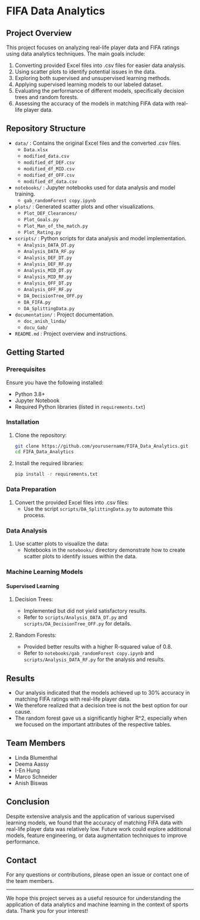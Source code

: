 # FIFA Data Analytics

## Project Overview

This project focuses on analyzing real-life player data and FIFA ratings using data analytics techniques. The main goals include:

1. Converting provided Excel files into .csv files for easier data analysis.
2. Using scatter plots to identify potential issues in the data.
3. Exploring both supervised and unsupervised learning methods.
4. Applying supervised learning models to our labeled dataset.
5. Evaluating the performance of different models, specifically decision trees and random forests.
6. Assessing the accuracy of the models in matching FIFA data with real-life player data.

## Repository Structure

- `data/` : Contains the original Excel files and the converted .csv files.
  - `Data.xlsx`
  - `modified_data.csv`
  - `modified_df_DEF.csv`
  - `modified_df_MID.csv`
  - `modified_df_OFF.csv`
  - `modified_df_data.csv`
- `notebooks/` : Jupyter notebooks used for data analysis and model training.
  - `gab_randomForest copy.ipynb`
- `plots/` : Generated scatter plots and other visualizations.
  - `Plot_DEF_Clearances/`
  - `Plot_Goals.py`
  - `Plot_Man_of_the_match.py`
  - `Plot_Rating.py`
- `scripts/` : Python scripts for data analysis and model implementation.
  - `Analysis_DATA_DT.py`
  - `Analysis_DATA_RF.py`
  - `Analysis_DEF_DT.py`
  - `Analysis_DEF_RF.py`
  - `Analysis_MID_DT.py`
  - `Analysis_MID_RF.py`
  - `Analysis_OFF_DT.py`
  - `Analysis_OFF_RF.py`
  - `DA_DecisionTree_OFF.py`
  - `DA_FIFA.py`
  - `DA_SplittingData.py`
- `documentation/` : Project documentation.
  - `doc_anish_linda/`
  - `docu_Gab/`
- `README.md` : Project overview and instructions.

## Getting Started

### Prerequisites

Ensure you have the following installed:

- Python 3.8+
- Jupyter Notebook
- Required Python libraries (listed in `requirements.txt`)

### Installation

1. Clone the repository:

   ```bash
   git clone https://github.com/yourusername/FIFA_Data_Analytics.git
   cd FIFA_Data_Analytics
   ```

2. Install the required libraries:

   ```bash
   pip install -r requirements.txt
   ```

### Data Preparation

1. Convert the provided Excel files into .csv files:
   - Use the script `scripts/DA_SplittingData.py` to automate this process.

### Data Analysis

1. Use scatter plots to visualize the data:
   - Notebooks in the `notebooks/` directory demonstrate how to create scatter plots to identify issues within the data.

### Machine Learning Models

#### Supervised Learning

1. Decision Trees:
   - Implemented but did not yield satisfactory results.
   - Refer to `scripts/Analysis_DATA_DT.py` and `scripts/DA_DecisionTree_OFF.py` for details.

2. Random Forests:
   - Provided better results with a higher R-squared value of 0.8.
   - Refer to `notebooks/gab_randomForest copy.ipynb` and `scripts/Analysis_DATA_RF.py` for the analysis and results.

## Results

- Our analysis indicated that the models achieved up to 30% accuracy in matching FIFA ratings with real-life player data.
- We therefore realized that a decision tree is not the best option for our cause.
- The random forest gave us a significantly higher R^2, especially when we focused on the important attributes of the respective tables.

## Team Members

- Linda Blumenthal
- Deema Aassy
- I-En Hung
- Marco Schneider
- Anish Biswas

## Conclusion

Despite extensive analysis and the application of various supervised learning models, we found that the accuracy of matching FIFA data with real-life player data was relatively low. Future work could explore additional models, feature engineering, or data augmentation techniques to improve performance.

## Contact

For any questions or contributions, please open an issue or contact one of the team members.

---

We hope this project serves as a useful resource for understanding the application of data analytics and machine learning in the context of sports data. Thank you for your interest!


